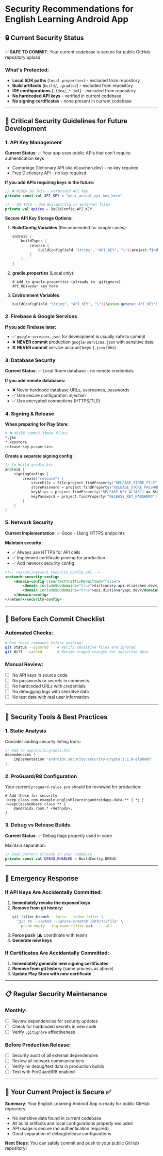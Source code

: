 # Security Recommendations for English Learning Android App

## 🔒 Current Security Status

✅ **SAFE TO COMMIT**: Your current codebase is secure for public GitHub repository upload.

### What's Protected:
- **Local SDK paths** (`local.properties`) - excluded from repository
- **Build artifacts** (`build/`, `.gradle/`) - excluded from repository  
- **IDE configurations** (`.idea/`, `*.iml`) - excluded from repository
- **No hardcoded API keys** - verified in current codebase
- **No signing certificates** - none present in current codebase

---

## 🚨 Critical Security Guidelines for Future Development

### 1. API Key Management

**Current Status**: ✅ Your app uses public APIs that don't require authentication keys
- Cambridge Dictionary API (via eliaschen.dev) - no key required
- Free Dictionary API - no key required

**If you add APIs requiring keys in the future:**

```kotlin
// ❌ NEVER DO THIS - Hardcoded API key
private const val API_KEY = "your_actual_api_key_here"

// ✅ DO THIS - Use BuildConfig or external files
private val apiKey = BuildConfig.API_KEY
```

**Secure API Key Storage Options:**
1. **BuildConfig Variables** (Recommended for simple cases):
   ```gradle
   android {
       buildTypes {
           release {
               buildConfigField "String", "API_KEY", "\"${project.findProperty('API_KEY') ?: ''}\""
           }
       }
   }
   ```

2. **gradle.properties** (Local only):
   ```properties
   # Add to gradle.properties (already in .gitignore)
   API_KEY=your_key_here
   ```

3. **Environment Variables**:
   ```gradle
   buildConfigField "String", "API_KEY", "\"${System.getenv('API_KEY') ?: ''}\""
   ```

### 2. Firebase & Google Services

**If you add Firebase later:**
- ✅ `google-services.json` for development is usually safe to commit
- ❌ **NEVER commit** production `google-services.json` with sensitive data
- ❌ **NEVER commit** service account keys (`.json` files)

### 3. Database Security

**Current Status**: ✅ Local Room database - no remote credentials

**If you add remote databases:**
- ❌ Never hardcode database URLs, usernames, passwords
- ✅ Use secure configuration injection
- ✅ Use encrypted connections (HTTPS/TLS)

### 4. Signing & Release

**When preparing for Play Store:**
```bash
# ❌ NEVER commit these files:
*.jks
*.keystore
release-key.properties
```

**Create a separate signing config:**
```kotlin
// In build.gradle.kts
android {
    signingConfigs {
        create("release") {
            storeFile = file(project.findProperty("RELEASE_STORE_FILE") ?: "")
            storePassword = project.findProperty("RELEASE_STORE_PASSWORD") as String?
            keyAlias = project.findProperty("RELEASE_KEY_ALIAS") as String?
            keyPassword = project.findProperty("RELEASE_KEY_PASSWORD") as String?
        }
    }
}
```

### 5. Network Security

**Current Implementation**: ✅ Good - Using HTTPS endpoints

**Maintain security:**
- ✅ Always use HTTPS for API calls
- ✅ Implement certificate pinning for production
- ✅ Add network security config

```xml
<!-- res/xml/network_security_config.xml -->
<network-security-config>
    <domain-config cleartextTrafficPermitted="false">
        <domain includeSubdomains="true">dictionary-api.eliaschen.dev</domain>
        <domain includeSubdomains="true">api.dictionaryapi.dev</domain>
    </domain-config>
</network-security-config>
```

---

## 📝 Before Each Commit Checklist

### Automated Checks:
```bash
# Run these commands before pushing:
git status --ignored    # Verify sensitive files are ignored
git diff --cached       # Review staged changes for sensitive data
```

### Manual Review:
- [ ] No API keys in source code
- [ ] No passwords or secrets in comments
- [ ] No hardcoded URLs with credentials
- [ ] No debugging logs with sensitive data
- [ ] No test data with real user information

---

## 🔧 Security Tools & Best Practices

### 1. Static Analysis
Consider adding security linting tools:
```gradle
// Add to app/build.gradle.kts
dependencies {
    implementation "androidx.security:security-crypto:1.1.0-alpha06"
}
```

### 2. ProGuard/R8 Configuration
Your current `proguard-rules.pro` should be reviewed for production:
```proguard
# Add these for security
-keep class com.example.englishlearningandroidapp.data.** { *; }
-keepclassmembers class ** {
    @androidx.room.* <methods>;
}
```

### 3. Debug vs Release Builds
**Current Status**: ✅ Debug flags properly used in code

Maintain separation:
```kotlin
// Good pattern already in your codebase
private const val DEBUG_ENABLED = BuildConfig.DEBUG
```

---

## 🚨 Emergency Response

### If API Keys Are Accidentally Committed:

1. **Immediately revoke the exposed keys**
2. **Remove from git history**:
   ```bash
   git filter-branch --force --index-filter \
     'git rm --cached --ignore-unmatch path/to/file' \
     --prune-empty --tag-name-filter cat -- --all
   ```
3. **Force push** (⚠️ coordinate with team)
4. **Generate new keys**

### If Certificates Are Accidentally Committed:

1. **Immediately generate new signing certificates**
2. **Remove from git history** (same process as above)
3. **Update Play Store with new certificate**

---

## 📋 Regular Security Maintenance

### Monthly:
- [ ] Review dependencies for security updates
- [ ] Check for hardcoded secrets in new code
- [ ] Verify `.gitignore` effectiveness

### Before Production Release:
- [ ] Security audit of all external dependencies
- [ ] Review all network communications
- [ ] Verify no debug/test data in production builds
- [ ] Test with ProGuard/R8 enabled

---

## 🎯 Your Current Project is Secure ✅

**Summary**: Your English Learning Android App is ready for public GitHub repository.
- No sensitive data found in current codebase
- All build artifacts and local configurations properly excluded
- API usage is secure (no authentication required)
- Good separation of debug/release configurations

**Next Steps**: You can safely commit and push to your public GitHub repository!
